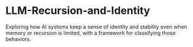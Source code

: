 # LLM-Recursion-and-Identity
Exploring how AI systems keep a sense of identity and stability even when memory or recursion is limited, with a framework for classifying those behaviors.
